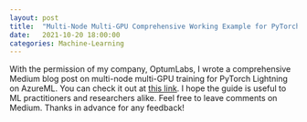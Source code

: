 ```yaml
---
layout: post
title:  "Multi-Node Multi-GPU Comprehensive Working Example for PyTorch Lightning on AzureML"
date:   2021-10-20 18:00:00
categories: Machine-Learning
---
```


With the permission of my company, OptumLabs, I wrote a comprehensive Medium blog post on multi-node multi-GPU training for PyTorch Lightning on AzureML.  You can check it out at [this link](https://medium.com/@joelstremmel22/multi-node-multi-gpu-comprehensive-working-example-for-pytorch-lightning-on-azureml-bde6abdcd6aa). I hope the guide is useful to ML practitioners and researchers alike.  Feel free to leave comments on Medium.  Thanks in advance for any feedback!  
